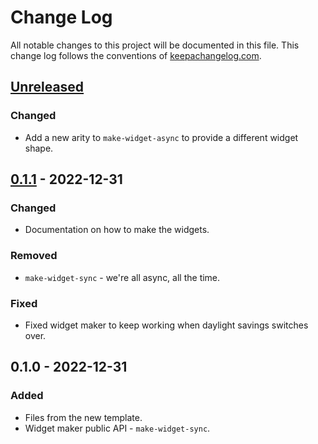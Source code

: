 # Change Log
All notable changes to this project will be documented in this file. This change log follows the conventions of [keepachangelog.com](http://keepachangelog.com/).

## [Unreleased]
### Changed
- Add a new arity to `make-widget-async` to provide a different widget shape.

## [0.1.1] - 2022-12-31
### Changed
- Documentation on how to make the widgets.

### Removed
- `make-widget-sync` - we're all async, all the time.

### Fixed
- Fixed widget maker to keep working when daylight savings switches over.

## 0.1.0 - 2022-12-31
### Added
- Files from the new template.
- Widget maker public API - `make-widget-sync`.

[Unreleased]: https://github.com/your-name/servico-clojure/compare/0.1.1...HEAD
[0.1.1]: https://github.com/your-name/servico-clojure/compare/0.1.0...0.1.1

